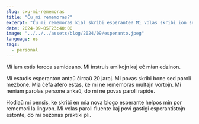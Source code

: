 ```yaml
---
slug: cxu-mi-rememoras
title: "Ĉu mi rememoras?"
excerpt: "Ĉu mi rememoras kial skribi esperante? Mi volas skribi ion sen serĉi en la vortaro."
date: 2024-09-05T23:40:00
image: "../../../assets/blog/2024/09/esperanto.jpeg"
language: es
tags:
  - personal
---
```

Mi iam estis feroca samideano. Mi instruis amikojn kaj eĉ mian edzinon.

Mi estudis esperanton antaŭ ĉircaŭ 20 jaroj. Mi povas skribi bone sed paroli mezbone. Mia ĉefa afero estas, ke mi ne rememoras multajn vortojn. Mi neniam parolas persone ankaŭ, do mi ne povas paroli rapide.

Hodiaŭ mi pensis, ke skribi en mia nova blogo esperante helpos min por rememori la lingvon. Mi volas paroli fluente kaj povi gastigi esperantistojn estonte, do mi bezonas praktiki pli.